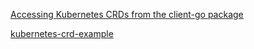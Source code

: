 [Accessing Kubernetes CRDs from the client-go package](https://www.martin-helmich.de/en/blog/kubernetes-crd-client.html)

[kubernetes-crd-example](https://github.com/martin-helmich/kubernetes-crd-example)